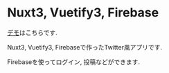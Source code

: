 # Nuxt3, Vuetify3, Firebase

[デモ](https://aaabb.netlify.app)はこちらです.

Nuxt3, Vuetify3, Firebaseで作ったTwitter風アプリです.

Firebaseを使ってログイン, 投稿などができます.
